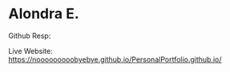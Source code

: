 # Alondra E.

Github Resp:

Live Website: https://nooooooooobyebye.github.io/PersonalPortfolio.github.io/

